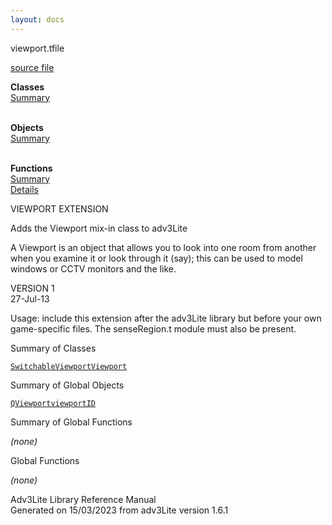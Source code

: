 ```yaml
---
layout: docs
---
```

<span class="title">viewport.t</span><span class="type">file</span>

[source file](../source/viewport.t.html)

**Classes**  
[Summary](#_ClassSummary_)  
 

**Objects**  
[Summary](#_ObjectSummary_)  
 

**Functions**  
[Summary](#_FunctionSummary_)  
[Details](#_Functions_)

<div class="fdesc">

VIEWPORT EXTENSION

Adds the Viewport mix-in class to adv3Lite

A Viewport is an object that allows you to look into one room from
another when you examine it or look through it (say); this can be used
to model windows or CCTV monitors and the like.

VERSION 1  
27-Jul-13

Usage: include this extension after the adv3Lite library but before your
own game-specific files. The senseRegion.t module must also be present.

</div>

<span id="_ClassSummary_"></span>

<div class="mjhd">

<span class="hdln">Summary of Classes</span>  

</div>

[`SwitchableViewport`](../object/SwitchableViewport.html)[`Viewport`](../object/Viewport.html)
<span id="_ObjectSummary_"></span>

<div class="mjhd">

<span class="hdln">Summary of Global Objects</span>  

</div>

[`QViewport`](../object/QViewport.html)[`viewportID`](../object/viewportID.html)
<span id="FunctionSummary_"></span>

<div class="mjhd">

<span class="hdln">Summary of Global Functions</span>  

</div>

*(none)* <span id="_Functions_"></span>

<div class="mjhd">

<span class="hdln">Global Functions</span>  

</div>

*(none)*

<div class="ftr">

Adv3Lite Library Reference Manual  
Generated on 15/03/2023 from adv3Lite version 1.6.1

</div>
